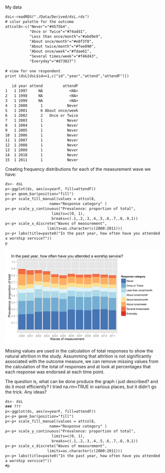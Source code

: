 <!--  Set the working directory to the repository's base directory; this assumes the report is nested inside of only one directory.-->




My data

    dsL<-readRDS("./Data/Derived/dsL.rds")
    # color palette for the outcome
    attcol8<-c("Never"="#4575b4",
               "Once or Twice"="#74add1",
               "Less than once/month"="#abd9e9",
               "About once/month"="#e0f3f8",
               "About twice/month"="#fee090",
               "About once/week"="#fdae61",
               "Several times/week"="#f46d43",
               "Everyday"="#d73027")

    # view for one respondent
    print (dsL[dsL$id==1,c("id","year","attend","attendF")])

       id year attend         attendF
    1   1 1997     NA            <NA>
    2   1 1998     NA            <NA>
    3   1 1999     NA            <NA>
    4   1 2000      1           Never
    5   1 2001      6 About once/week
    6   1 2002      2   Once or Twice
    7   1 2003      1           Never
    8   1 2004      1           Never
    9   1 2005      1           Never
    10  1 2006      1           Never
    11  1 2007      1           Never
    12  1 2008      1           Never
    13  1 2009      1           Never
    14  1 2010      1           Never
    15  1 2011      1           Never

Creating frequency distributions for each of the measurement wave we
have:

    ds<- dsL
    p<-ggplot(ds, aes(x=yearF, fill=attendF))
    p<-p+ geom_bar(position="fill")
    p<-p+ scale_fill_manual(values = attcol8,
                        name="Response category" )
    p<-p+ scale_y_continuous("Prevalence: proportion of total",
                         limits=c(0, 1),
                         breaks=c(.1,.2,.3,.4,.5,.6,.7,.8,.9,1))
    p<-p+ scale_x_discrete("Waves of measurement",
                       limits=as.character(c(2000:2011)))
    p<-p+ labs(title=paste0("In the past year, how often have you attended a worship service?"))
    p

<img src="figure_rmd/attend_2000_2011.png" title="plot of chunk attend_2000_2011" alt="plot of chunk attend_2000_2011" width="700px" />

Missing values are used in the calculation of total responses to show
the natural attrition in the study. Assumming that attrition is not
significantly associated with the outcome measure, we can remove missing
values from the calculation of the total of responses and at look at
percentages that each response was endorsed at each time point.

The question is, what can be done produce the graph i just described?
and do it most efficiently? I tried na.rm=TRUE in various places, but it
didn't go the trick. Any ideas?

    ds<- dsL
    ### ???
    p<-ggplot(ds, aes(x=yearF, fill=attendF))
    p<-p+ geom_bar(position="fill")
    p<-p+ scale_fill_manual(values = attcol8,
                        name="Response category" )
    p<-p+ scale_y_continuous("Prevalence: proportion of total",
                         limits=c(0, 1),
                         breaks=c(.1,.2,.3,.4,.5,.6,.7,.8,.9,1))
    p<-p+ scale_x_discrete("Waves of measurement",
                       limits=as.character(c(2000:2011)))
    p<-p+ labs(title=paste0("In the past year, how often have you attended a worship service?"))
    #p
